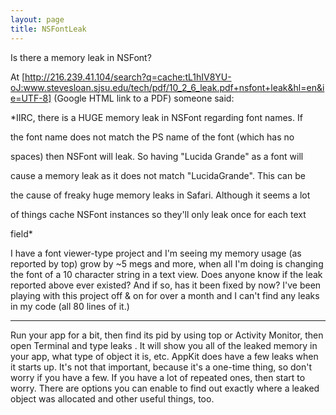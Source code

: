 ```yaml
---
layout: page
title: NSFontLeak
---
```


Is there a memory leak in NSFont?

At [http://216.239.41.104/search?q=cache:tL1hIV8YU-oJ:www.stevesloan.sjsu.edu/tech/pdf/10_2_6_leak.pdf+nsfont+leak&hl=en&ie=UTF-8] (Google HTML link to a PDF) someone said:


*IIRC, there is a HUGE memory leak in NSFont regarding font names. If

the font name does not match the PS name of the font (which has no

spaces) then NSFont will leak. So having "Lucida Grande" as a font will

cause a memory leak as it does not match "LucidaGrande". This can be

the cause of freaky huge memory leaks in Safari. Although it seems a lot

of things cache NSFont instances so they'll only leak once for each text

field*

I have a font viewer-type project and I'm seeing my memory usage (as reported by top) grow by ~5 megs and more, when all I'm doing is changing the font of a 10 character string in a text view. Does anyone know if the leak reported above ever existed? And if so, has it been fixed by now? I've been playing with this project off & on for over a month and I can't find any leaks in my code (all 80 lines of it.)

----

Run your app for a bit, then find its pid by using top or Activity Monitor, then open Terminal and type     leaks <pid>. It will show you all of the leaked memory in your app, what type of object it is, etc. AppKit does have a few leaks when it starts up. It's not that important, because it's a one-time thing, so don't worry if you have a few. If you have a lot of repeated ones, then start to worry. There are options you can enable to find out exactly where a leaked object was allocated and other useful things, too.

